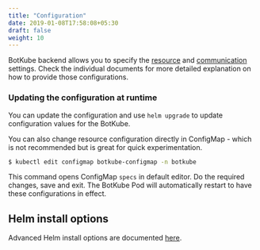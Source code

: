 ```yaml
---
title: "Configuration"
date: 2019-01-08T17:58:08+05:30
draft: false
weight: 10
---
```


BotKube backend allows you to specify the [resource](/configuration/resource) and [communication](/configuration/communication) settings. Check the individual documents for more detailed explanation on how to provide those configurations.


### Updating the configuration at runtime

You can update the configuration and use `helm upgrade` to update configuration values for the BotKube.

You can also change resource configuration directly in ConfigMap - which is not recommended but is great for quick experimentation.

```bash
$ kubectl edit configmap botkube-configmap -n botkube
```
This command opens ConfigMap `specs` in default editor. Do the required changes, save and exit. The BotKube Pod will automatically restart to have these configurations in effect.

## Helm install options

Advanced Helm install options are documented [here](/configuration/helm-options).
